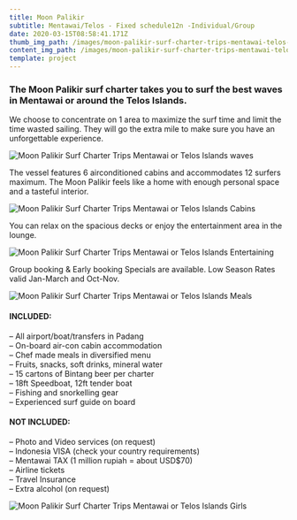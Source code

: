 ```yaml
---
title: Moon Palikir
subtitle: Mentawai/Telos - Fixed schedule12n -Individual/Group
date: 2020-03-15T08:58:41.171Z
thumb_img_path: /images/moon-palikir-surf-charter-trips-mentawai-telos-islands-boat.jpg
content_img_path: /images/moon-palikir-surf-charter-trips-mentawai-telos-islands-boat.jpg
template: project
---
```

### The Moon Palikir surf charter takes you to surf the best waves in Mentawai or around the Telos Islands.

We choose to concentrate on 1 area to maximize the surf time and limit the time wasted sailing. They will go the extra mile to make sure you have an unforgettable experience.

![Moon Palikir Surf Charter Trips Mentawai or Telos Islands waves](/images/moon-palikir-surf-charter-trips-mentawai-telos-islands-waves.jpg "Moon Palikir Surf Charter Trips Mentawai or Telos Islands")

The vessel features 6 airconditioned cabins and accommodates 12 surfers maximum. The Moon Palikir feels like a home with enough personal space and a tasteful interior. 

![Moon Palikir Surf Charter Trips Mentawai or Telos Islands Cabins](/images/moon-palikir-surf-charter-trips-mentawai-telos-islands-cabins.jpg "Moon Palikir Surf Charter Trips Mentawai or Telos Islands Cabins")

You can relax on the spacious decks or enjoy the entertainment area in the lounge.

![Moon Palikir Surf Charter Trips Mentawai or Telos Islands Entertaining](/images/moon-palikir-surf-charter-trips-mentawai-telos-islands-interior.jpg "Moon Palikir Surf Charter Trips Mentawai or Telos Islands Entertaining")

Group booking & Early booking Specials are available. Low Season Rates valid Jan-March and Oct-Nov.

![Moon Palikir Surf Charter Trips Mentawai or Telos Islands Meals](/images/moon-palikir-surf-charter-trips-mentawai-telos-islands-food.jpg "Moon Palikir Surf Charter Trips Mentawai or Telos Islands Meals")

#### INCLUDED:

– All airport/boat/transfers in Padang\
– On-board air-con cabin accommodation\
– Chef made meals in diversified menu\
– Fruits, snacks, soft drinks, mineral water\
– 15 cartons of Bintang beer per charter\
– 18ft Speedboat, 12ft tender boat\
– Fishing and snorkelling gear\
– Experienced surf guide on board

#### NOT INCLUDED:

– Photo and Video services (on request)\
– Indonesia VISA (check your country requirements)\
– Mentawai TAX (1 million rupiah = about USD$70)\
– Airline tickets\
– Travel Insurance\
– Extra alcohol (on request)

![Moon Palikir Surf Charter Trips Mentawai or Telos Islands Girls](/images/moon-palikir-surf-charter-trips-mentawai-telos-islands-surf.jpg "Moon Palikir Surf Charter Trips Mentawai or Telos Islands Girls")